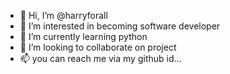 - 👋 Hi, I’m @harryforall
- 👀 I’m interested in becoming software developer
- 🌱 I’m currently learning python
- 💞️ I’m looking to collaborate on project
- 📫 you can reach me via my github id...

<!---
harryforall/harryforall is a ✨ special ✨ repository because its `README.md` (this file) appears on your GitHub profile.
You can click the Preview link to take a look at your changes.
--->

